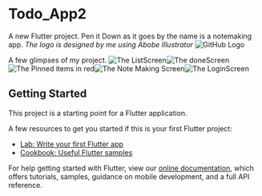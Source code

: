 # Todo_App2

A new Flutter project.
Pen it Down as it goes by the name is a notemaking app.
*The logo is designed by me using Abobe Illustrator*
![GitHub Logo](/assets/app_logo.png)

A few glimpses of my project.
![The ListScreen](/assets/ss_listScreen.png)![The doneScreen](/assets/ss_doneScreen.png)![The Pinned items in red](/assets/ss_pinned.png)![The Note Making Screen](/assets/ss_noteEditor.png)![The LoginScreen](/assets/ss_login.png)

## Getting Started

This project is a starting point for a Flutter application.

A few resources to get you started if this is your first Flutter project:

- [Lab: Write your first Flutter app](https://flutter.dev/docs/get-started/codelab)
- [Cookbook: Useful Flutter samples](https://flutter.dev/docs/cookbook)

For help getting started with Flutter, view our
[online documentation](https://flutter.dev/docs), which offers tutorials,
samples, guidance on mobile development, and a full API reference.

